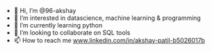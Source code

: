 - 👋 Hi, I’m @96-akshay
- 👀 I’m interested in datascience, machine learning & programming
- 🌱 I’m currently learning python
- 💞️ I’m looking to collaborate on SQL tools
- 📫 How to reach me www.linkedin.com/in/akshay-patil-b5026017b

<!---
96-akshay/96-akshay is a ✨ special ✨ repository because its `README.md` (this file) appears on your GitHub profile.
You can click the Preview link to take a look at your changes.
--->
